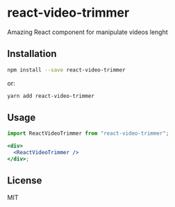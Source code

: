 # react-video-trimmer

Amazing React component for manipulate videos lenght

## Installation

```bash
npm install --save react-video-trimmer
```

or:

```bash
yarn add react-video-trimmer
```

## Usage

```jsx
import ReactVideoTrimmer from "react-video-trimmer";

<div>
  <ReactVideoTrimmer />
</div>;
```

## License

MIT
